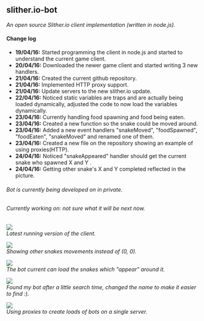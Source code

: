 <h2>slither.io-bot</h2>
<i>An open source Slither.io client implementation (written in node.js).</i>

<h4>Change log</h4>
<ul>
  <li><b>19/04/16:</b> Started programming the client in node.js and started to understand the current game client.</li>
  <li><b>20/04/16:</b> Downloaded the newer game client and started writing 3 new handlers.</li>
  <li><b>21/04/16:</b> Created the current github repository.</li>
  <li><b>21/04/16:</b> Implemented HTTP proxy support.</li>
  <li><b>21/04/16:</b> Update servers to the new slither.io update.</li>
  <li><b>22/04/16:</b> Noticed static variables are traps and are actually being loaded dynamically, adjusted the code to now load the variables dynamically.</li>
  <li><b>23/04/16:</b> Currently handling food spawning and food being eaten.</li>
  <li><b>23/04/16:</b> Created a new function so the snake could be moved around.</li>
  <li><b>23/04/16:</b> Added a new event handlers "snakeMoved", "foodSpawned", "foodEaten", "snakeMoved" and renamed one of them.</li>
  <li><b>23/04/16:</b> Created a new file on the repository showing an example of using proxies(HTTP).</li>
  <li><b>24/04/16:</b> Noticed "snakeAppeared" handler should get the current snake who spawned X and Y .</li>
  <li><b>24/04/16:</b> Getting other snake's X and Y completed reflected in the picture.</li>
</ul>

<h6>Bot is currently being developed on in private.</h6>
<h6>Currently working on: not sure what it will be next now.</h6>

<img src="http://i.imgur.com/k2ygqtJ.png" /><br>
<i>Latest running version of the client.</i><br>

<img src="http://i.imgur.com/p8RPPkD.png" /><br>
<i>Showing other snakes movements instead of (0, 0).</i><br>

<img src="http://i.imgur.com/jcxth8u.png" /><br>
<i>The bot current can load the snakes which "appear" around it.</i><br>

<img src="http://i.imgur.com/xbXGbqW.png" /><br>
<i>Found my bot after a little search time, changed the name to make it easier to find :).</i><br>

<img src="http://i.imgur.com/tQtGbrv.png" /><br>
<i>Using proxies to create loads of bots on a single server.</i><br>
